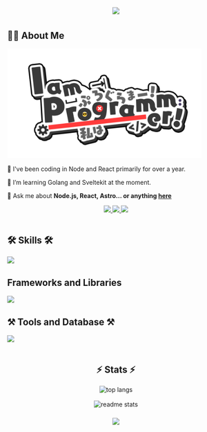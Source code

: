 <h1 align="center">
    <img src="https://readme-typing-svg.herokuapp.com/?font=Righteous&size=35&center=true&vCenter=true&width=500&height=70&duration=4000&lines=Hi!+👋;;" />
</h1>




<div align="left">


<h2>👨‍💻 About Me</h2>

<p align="left">
  <img src="IamProgrammerEnglish.png" width="450" alt="Cube Architecture">
</p>


🌱 I've been coding in Node and React primarily for over a year.

🔭 I’m learning Golang and Sveltekit at the moment.

💬 Ask me about **Node.js, React, Astro... or anything [here](https://github.com/Prashant20nov2003/Prashant20nov2003/issues)**

 </div>
 <div align="center"> 
 <a href="mailto:prashanttbhardwajj@gmail.com">
    <img src="https://img.shields.io/badge/Gmail-333333?style=for-the-badge&logo=gmail&logoColor=red" />
  </a>
  <a href="https://www.linkedin.com/in/prashant-bhardwaj-872975250/" target="_blank">
    <img src="https://img.shields.io/badge/LinkedIn-0077B5?style=for-the-badge&logo=linkedin&logoColor=white" target="_blank" />
  </a>
      <a>
          <a href="https://twitter.com/BigSamosa20" target="_blank">
               <img src="https://img.shields.io/badge/Twitter-1DA1F2?style=for-the-badge&logo=twitter&logoColor=white" target="_blank" />
     </a>
</div>
<br/>
<h2 align="left">🛠️ Skills 🛠️</h2>

<!-- <h2 align="center">Languages</h2> -->

<div align="left">
    <img src="https://skillicons.dev/icons?i=go,javascript,typescript,python,lua,bash,elixir,graphql" />
<br/>

<h2 align="left"> Frameworks and Libraries </h2>
 <div align="left">
    <img src="https://skillicons.dev/icons?i=nextjs,react,vue,astro,pinia,redux,nodejs,express,nestjs,bootstrap,tailwindcss,materialui,elasticsearch,jest,cypress" />
<br/>
  <h2 align="left">⚒️ Tools and Database ⚒️</h2>
 <div align="left">
    <img src="https://skillicons.dev/icons?i=vite,mysql,mongodb,postgres,sqlite,graphql,prisma,neovim,rabbitmq,kafka,redis,docker,terraform,githubactions,jenkins,nginx,kubernetes,aws,ansible" />
<br/>
</div>
<br/>

<h2 align="center">⚡ Stats ⚡</h2>
<div align="center">
  <img width=320 src="https://github-readme-stats-salesp07.vercel.app/api/top-langs/?username=Prashant20nov2003&hide=HTML&langs_count=8&layout=compact&theme=react&border_radius=10&size_weight=0.5&count_weight=0.5&exclude_repo=github-readme-stats" alt="top langs" />
  <br/>
  <br/>
  <img width=300 src="https://github-readme-stats-salesp07.vercel.app/api?username=Prashant20nov2003&count_private=true&show_icons=true&theme=react&rank_icon=github&border_radius=10" alt="readme stats" />
</div>

<h3 align="center">
    <img src="https://readme-typing-svg.herokuapp.com/?font=Righteous&size=25&center=true&vCenter=true&width=500&height=70&duration=4000&lines=Thanks+for+visiting!+✌️;+Shoot+me+a+message+on+Linkedin!;I'm+always+down+to+collab+:)">
</h3>

<br/>
